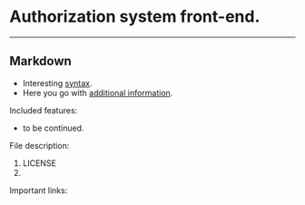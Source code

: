 # Authorization system front-end.
---
## Markdown
- Interesting [syntax](https://guides.github.com/features/mastering-markdown/#syntax "Markdown's Basic Syntax Guide").
- Here you go with [additional information](https://en.wikipedia.org/wiki/Markdown "Markdown's Wikipedia Page").

Included features:
  - to be continued.

File description:
1. LICENSE
2.

Important links:
